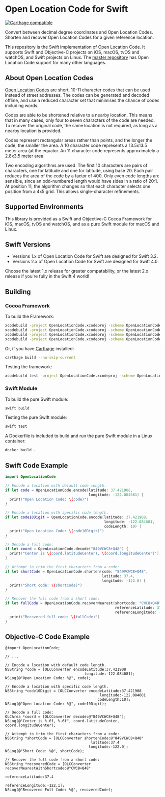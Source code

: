 # Open Location Code for Swift
[![Carthage compatible](https://img.shields.io/badge/Carthage-compatible-4BC51D.svg?style=flat)](https://github.com/Carthage/Carthage)

Convert between decimal degree coordinates and Open Location Codes. Shorten
and recover Open Location Codes for a given reference location.

This repository is the Swift implementation of Open Location Code.
It supports Swift and Objective-C projects on iOS, macOS, tvOS and
watchOS, and Swift projects on Linux. The
[master repository](https://github.com/google/open-location-code)
has Open Location Code support for many other languages.

## About Open Location Codes

[Open Location Codes](http://openlocationcode.com/) are short, 10-11 character
codes that can be used instead of street addresses. The codes can be generated
and decoded offline, and use a reduced character set that minimises the chance
of codes including words.

Codes are able to be shortened relative to a nearby location. This means
that in many cases, only four to seven characters of the code are needed.
To recover the original code, the same location is not required, as long as
a nearby location is provided.

Codes represent rectangular areas rather than points, and the longer the
code, the smaller the area. A 10 character code represents a 13.5x13.5
meter area (at the equator. An 11 character code represents approximately
a 2.8x3.5 meter area.

Two encoding algorithms are used. The first 10 characters are pairs of
characters, one for latitude and one for latitude, using base 20. Each pair
reduces the area of the code by a factor of 400. Only even code lengths are
sensible, since an odd-numbered length would have sides in a ratio of 20:1.
At position 11, the algorithm changes so that each character selects one
position from a 4x5 grid. This allows single-character refinements.

## Supported Environments

This library is provided as a Swift and Objective-C Cocoa Framework
for iOS, macOS, tvOS and watchOS, and as a pure Swift module
for macOS and Linux.

## Swift Versions

* Versions 1.x of Open Location Code for Swift are designed for Swift 3.2.
* Versions 2.x of Open Location Code for Swift are designed for Swift 4.0.

Choose the latest 1.x release for greater compatability, or the latest 2.x
release if you're fully in the Swift 4 world!

## Building

### Cocoa Framework

To build the Framework:
```bash
xcodebuild -project OpenLocationCode.xcodeproj -scheme OpenLocationCode_iOS -configuration Release
xcodebuild -project OpenLocationCode.xcodeproj -scheme OpenLocationCode_macOS -configuration Release
xcodebuild -project OpenLocationCode.xcodeproj -scheme OpenLocationCode_tvOS -configuration Release
xcodebuild -project OpenLocationCode.xcodeproj -scheme OpenLocationCode_watchOS -configuration Release
```

Or, if you have [Carthage](https://github.com/Carthage/Carthage) installed:
```bash
carthage build --no-skip-current
```

Testing the framework:
```bash
xcodebuild test -project OpenLocationCode.xcodeproj -scheme OpenLocationCode_macOS -destination 'platform=OS X,arch=x86_64'
```

### Swift Module

To build the pure Swift module:
```bash
swift build
```

Testing the pure Swift module:
```bash
swift test
```

A Dockerfile is included to build and run the pure Swift module in
a Linux container:
```bash
docker build .
```

## Swift Code Example

```swift
import OpenLocationCode

// Encode a location with default code length.
if let code = OpenLocationCode.encode(latitude: 37.421908,
                                      longitude: -122.084681) {
  print("Open Location Code: \(code)")
}

// Encode a location with specific code length.
if let code10Digit = OpenLocationCode.encode(latitude: 37.421908,
                                             longitude: -122.084681,
                                             codeLength: 10) {
  print("Open Location Code: \(code10Digit)")
}

// Decode a full code:
if let coord = OpenLocationCode.decode("849VCWC8+Q48") {
  print("Center is \(coord.latitudeCenter), \(coord.longitudeCenter)")
}

// Attempt to trim the first characters from a code:
if let shortCode = OpenLocationCode.shorten(code: "849VCWC8+Q48",
                                            latitude: 37.4,
                                            longitude: -122.0) {
  print("Short code: \(shortCode)")
}

// Recover the full code from a short code:
if let fullCode = OpenLocationCode.recoverNearest(shortcode: "CWC8+Q48",
                                                  referenceLatitude: 37.4,
                                                  referenceLongitude: -122.0) {
  print("Recovered full code: \(fullCode)")
}
```

## Objective-C Code Example

```objc
@import OpenLocationCode;

// ...

// Encode a location with default code length.
NSString *code = [OLCConverter encodeLatitude:37.421908
                                    longitude:-122.084681];
NSLog(@"Open Location Code: %@", code);

// Encode a location with specific code length.
NSString *code10Digit = [OLCConverter encodeLatitude:37.421908
                                           longitude:-122.084681
                                          codeLength:10];
NSLog(@"Open Location Code: %@", code10Digit);

// Decode a full code:
OLCArea *coord = [OLCConverter decode:@"849VCWC8+Q48"];
NSLog(@"Center is %.6f, %.6f", coord.latitudeCenter, coord.longitudeCenter);

// Attempt to trim the first characters from a code:
NSString *shortCode = [OLCConverter shortenCode:@"849VCWC8+Q48"
                                       latitude:37.4
                                      longitude:-122.0];
NSLog(@"Short Code: %@", shortCode);

// Recover the full code from a short code:
NSString *recoveredCode = [OLCConverter recoverNearestWithShortcode:@"CWC8+Q48"
                                                  referenceLatitude:37.4
                                                 referenceLongitude:-122.1];
NSLog(@"Recovered Full Code: %@", recoveredCode);
```
